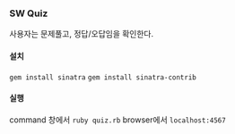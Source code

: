 ### SW Quiz
사용자는 문제풀고, 정답/오답임을 확인한다.

#### 설치

`gem install sinatra` 
`gem install sinatra-contrib` 

#### 실행

command 창에서 `ruby quiz.rb` 
browser에서 `localhost:4567` 